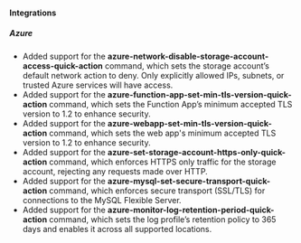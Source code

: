 
#### Integrations

##### Azure

- Added support for the **azure-network-disable-storage-account-access-quick-action** command, which sets the storage account’s default network action to deny. Only explicitly allowed IPs, subnets, or trusted Azure services will have access.
- Added support for the **azure-function-app-set-min-tls-version-quick-action** command, which sets the Function App’s minimum accepted TLS version to 1.2 to enhance security.
- Added support for the **azure-webapp-set-min-tls-version-quick-action** command, which sets the web app's minimum accepted TLS version to 1.2 to enhance security.
- Added support for the **azure-set-storage-account-https-only-quick-action** command, which enforces HTTPS only traffic for the storage account, rejecting any requests made over HTTP.
- Added support for the **azure-mysql-set-secure-transport-quick-action** command, which enforces secure transport (SSL/TLS) for connections to the MySQL Flexible Server.
- Added support for the **azure-monitor-log-retention-period-quick-action** command, which sets the log profile’s retention policy to 365 days and enables it across all supported locations.

